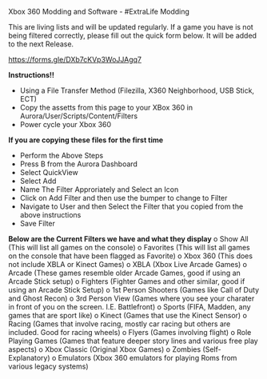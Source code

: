 Xbox 360 Modding and Software - #ExtraLife Modding

This are living lists and will be updated regularly.
If a game you have is not being filtered correctly, please fill out the quick form below.
It will be added to the next Release.

https://forms.gle/DXb7cKVp3WoJJAgq7


**Instructions!!**
- Using a File Transfer Method (Filezilla, X360 Neighborhood, USB Stick, ECT)
- Copy the assetts from this page to your XBox 360 in Aurora/User/Scripts/Content/Filters
- Power cycle your Xbox 360

**If you are copying these files for the first time**
- Perform the Above Steps
- Press B from the Aurora Dashboard
- Select QuickView
- Select Add
- Name The Filter Approriately and Select an Icon
- Click on Add Filter and then use the bumper to change to Filter
- Navigate to User and then Select the Filter that you copied from the above instructions
- Save Filter



**Below are the Current Filters we have and what they display**
o	Show All (This will list all games on the console)
o	Favorites (This will list all games on the console that have been flagged as Favorite)
o	Xbox 360 (This does not include XBLA or Kinect Games)
o	XBLA (Xbox Live Arcade Games)
o	Arcade (These games resemble older Arcade Games, good if using an Arcade Stick setup)
o	Fighters (Fighter Games and other similar, good if using an Arcade Stick Setup)
o	1st Person Shooters (Games like Call of Duty and Ghost Recon)
o	3rd Person View (Games where you see your charater in front of you on the screen. I.E. Battlefront)
o	Sports (FIFA, Madden, any games that are sport like)
o	Kinect (Games that use the Kinect Sensor)
o	Racing (Games that involve racing, mostly car racing but others are included.  Good for racing wheels)
o	Flyers (Games involving flight)
o	Role Playing Games (Games that feature deeper story lines and various free play aspects)
o	Xbox Classic (Original Xbox Games)
o	Zombies (Self-Explanatory)
o	Emulators (Xbox 360 emulators for playing Roms from various legacy systems)

